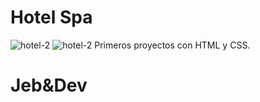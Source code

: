 # Hotel Spa
![hotel-2](https://github.com/JEB76-22/HotelSpa/assets/109005524/ef19e04c-7186-4f14-867d-43afdd47b6f7)
![hotel-2](https://github.com/JEB76-22/HotelSpa/assets/109005524/b3507e37-eb40-4007-810d-2ab62f019fc0)
Primeros proyectos con HTML y CSS.

<h1>Jeb&Dev</h1>
